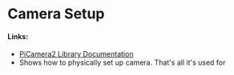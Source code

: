 # Camera Setup


#### Links:
- [PiCamera2 Library Documentation](https://datasheets.raspberrypi.com/camera/picamera2-manual.pdf)
- Shows how to physically set up camera. That's all it's used for 